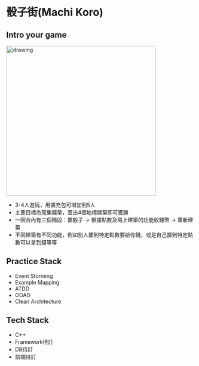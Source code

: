 # 骰子街(Machi Koro)

## Intro your game
<img src="https://user-images.githubusercontent.com/11611123/197127074-378e27c1-bb1a-4659-a3c2-e3fc9eb1ca74.jpg" alt="drawing" width="400"/>

- 3-4人遊玩，用擴充包可增加到5人
- 主要目標為蒐集錢幣，蓋出4個地標建築即可獲勝
- 一回合內有三個階段：擲骰子 -> 根據點數及場上建築的功能收錢幣 -> 蓋新建築
- 不同建築有不同功能，例如別人擲到特定點數要給你錢，或是自己擲到特定點數可以拿到錢等等
   
## Practice Stack
- Event Storming
- Example Mapping
- ATDD
- OOAD
- Clean Architecture

## Tech Stack
- C++
- Framework待訂
- DB待訂
- 前端待訂
